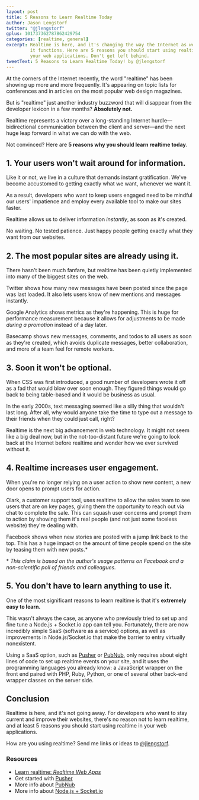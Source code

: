 ```yaml
---
layout: post
title: 5 Reasons to Learn Realtime Today
author: Jason Lengstorf
twitter: "@jlengstorf"
gplus: 101737362787862429754
categories: [realtime, general]
excerpt: Realtime is here, and it's changing the way the Internet as we know 
         it functions. Here are 5 reasons you should start using realtime in 
         your web applications. Don't get left behind.
tweetText: 5 Reasons to Learn Realtime Today! by @jlengstorf
---
```


At the corners of the Internet recently, the word "realtime" has been showing up more and more frequently. It's appearing on topic lists for conferences and in articles on the most popular web design magazines. 

But is "realtime" just another industry buzzword that will disappear from the developer lexicon in a few months? **Absolutely not.**

Realtime represents a victory over a long-standing Internet hurdle—bidirectional communication between the client and server—and the next huge leap forward in what we can do with the web. 

Not convinced? Here are **5 reasons why you should learn realtime today**.

## 1. Your users won't wait around for information. 

Like it or not, we live in a culture that demands instant gratification. We've become accustomed to getting exactly what we want, whenever we want it. 

As a result, developers who want to keep users engaged need to be mindful our users' impatience and employ every available tool to make our sites faster. 

Realtime allows us to deliver information *instantly*, as soon as it's created. 

No waiting. No tested patience. Just happy people getting exactly what they want from our websites. 

## 2. The most popular sites are already using it. 

There hasn't been much fanfare, but realtime has been quietly implemented into many of the biggest sites on the web. 

Twitter shows how many new messages have been posted since the page was last loaded. It also lets users know of new mentions and messages instantly. 

Google Analytics shows metrics as they're happening. This is huge for performance measurement because it allows for adjustments to be made _during a promotion_ instead of a day later. 

Basecamp shows new messages, comments, and todos to all users as soon as they're created, which avoids duplicate messages, better collaboration, and more of a team feel for remote workers. 

## 3. Soon it won't be optional. 

When CSS was first introduced, a good number of developers wrote it off as a fad that would blow over soon enough. They figured things would go back to being table-based and it would be business as usual. 

In the early 2000s, text messaging seemed like a silly thing that wouldn't last long. After all, why would anyone take the time to type out a message to their friends when they could just call, right?

Realtime is the next big advancement in web technology. It might not seem like a big deal now, but in the not-too-distant future we're going to look back at the Internet before realtime and wonder how we ever survived without it. 

## 4. Realtime increases user engagement. 

When you're no longer relying on a user action to show new content, a new door opens to prompt users for action. 

Olark, a customer support tool, uses realtime to allow the sales team to see users that are on key pages, giving them the opportunity to reach out via chat to complete the sale. This can squash user concerns and prompt them to action by showing them it's real people (and not just some faceless website) they're dealing with. 

Facebook shows when new stories are posted with a jump link back to the top. This has a huge impact on the amount of time people spend on the site by teasing them with new posts.\*

\* _This claim is based on the author's usage patterns on Facebook and a non-scientific poll of friends and colleagues._

## 5. You don't have to learn anything to use it.

One of the most significant reasons to learn realtime is that it's **extremely easy to learn.**

This wasn't always the case, as anyone who previously tried to set up and fine tune a Node.js + Socket.io app can tell you. Fortunately, there are now incredibly simple SaaS (software as a service) options, as well as improvements in Node.js/Socket.io that make the barrier to entry virtually nonexistent. 

Using a SaaS option, such as [Pusher][pusher] or [PubNub][pubnub], only requires about eight lines of code to set up realtime events on your site, and it uses the programming languages you already know: a JavaScript wrapper on the front end paired with PHP, Ruby, Python, or one of several other back-end wrapper classes on the server side.

## Conclusion

Realtime is here, and it's not going away. For developers who want to stay current and improve their websites, there's no reason not to learn realtime, and at least 5 reasons you should start using realtime in your web applications. 

How are you using realtime? Send me links or ideas to [@jlengstorf][twitter]. 

### Resources

* [Learn realtime: _Realtime Web Apps_][book]
* Get started with [Pusher][pusher]
* More info about [PubNub][pubnub]
* More info about [Node.js + Socket.io][node]

[pusher]: https://pusher.com
[pubnub]: http://pubnub.com
[twitter]: https://twitter.com/jlengstorf
[book]: http://amzn.to/15RKxF3
[node]: http://howtonode.org/websockets-socketio